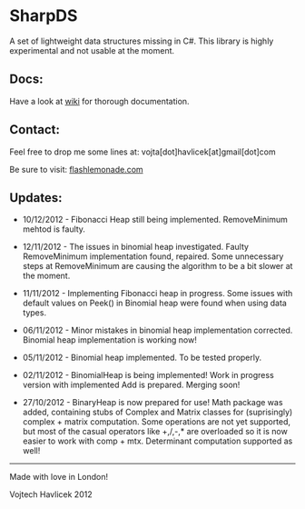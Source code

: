 SharpDS
=======
A set of lightweight data structures missing in C#. This library is highly 
experimental and not usable at the moment.

Docs:
------
Have a look at [wiki](SharpDS/wiki) for thorough documentation.

Contact:
--------
Feel free to drop me some lines at:
vojta[dot]havlicek[at]gmail[dot]com

Be sure to visit:
[flashlemonade.com](http://www.flashlemonade.com)

Updates:
-------
* 10/12/2012 -
Fibonacci Heap still being implemented. RemoveMinimum mehtod is faulty.

* 12/11/2012 -
The issues in binomial heap investigated. Faulty RemoveMinimum implementation found, repaired.
Some unnecessary steps at RemoveMinimum are causing the algorithm to be a bit slower at the moment.

* 11/11/2012 -
Implementing Fibonacci heap in progress. Some issues with default values on Peek() in Binomial 
heap were found when using data types.

* 06/11/2012 - 
Minor mistakes in binomial heap implementation corrected. Binomial heap 
implementation is working now!

* 05/11/2012 - 
Binomial heap implemented. To be tested properly.

* 02/11/2012 - 
BinomialHeap is being implemented! Work in progress version with implemented
Add is prepared. Merging soon!

* 27/10/2012 -
BinaryHeap is now prepared for use! Math package was added, containing stubs 
of Complex and Matrix classes for (suprisingly) complex + matrix computation.
Some operations are not yet supported, but most of the casual operators like
+,/,-,* are overloaded so it is now easier to work with comp + mtx. Determinant
computation supported as well!

------------------------
Made with love in London!

Vojtech Havlicek 2012